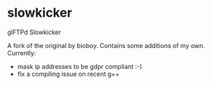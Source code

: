 # slowkicker
glFTPd Slowkicker

A fork of the original by bioboy.
Contains some additions of my own. Currently:
- mask ip addresses to be gdpr compliant :-)
- fix a compiling issue on recent g++
